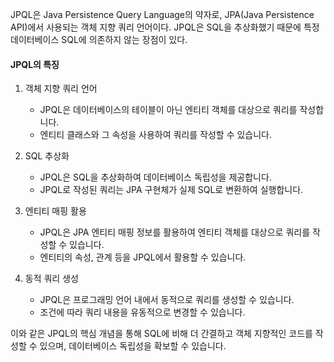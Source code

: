 JPQL은 Java Persistence Query Language의 약자로, JPA(Java Persistence API)에서 사용되는 객체 지향 쿼리 언어이다. JPQL은 SQL을 추상화했기 때문에 특정 데이터베이스 SQL에 의존하지 않는 장점이 있다.

#### JPQL의 특징
1. 객체 지향 쿼리 언어
    - JPQL은 데이터베이스의 테이블이 아닌 엔티티 객체를 대상으로 쿼리를 작성합니다.
    - 엔티티 클래스와 그 속성을 사용하여 쿼리를 작성할 수 있습니다.

2. SQL 추상화
    - JPQL은 SQL을 추상화하여 데이터베이스 독립성을 제공합니다.
    - JPQL로 작성된 쿼리는 JPA 구현체가 실제 SQL로 변환하여 실행합니다.

3. 엔티티 매핑 활용
    - JPQL은 JPA 엔티티 매핑 정보를 활용하여 엔티티 객체를 대상으로 쿼리를 작성할 수 있습니다.
    - 엔티티의 속성, 관계 등을 JPQL에서 활용할 수 있습니다.

4. 동적 쿼리 생성
    - JPQL은 프로그래밍 언어 내에서 동적으로 쿼리를 생성할 수 있습니다.
    - 조건에 따라 쿼리 내용을 유동적으로 변경할 수 있습니다.

이와 같은 JPQL의 핵심 개념을 통해 SQL에 비해 더 간결하고 객체 지향적인 코드를 작성할 수 있으며, 데이터베이스 독립성을 확보할 수 있습니다.